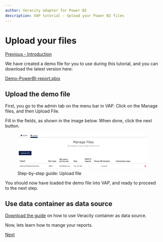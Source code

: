 ```yaml
---
author: Veracity adapter for Power BI
description: VAP tutorial - Upload your Power BI files
---
```


# Upload your files
[Previous - Introduction](1-introduction.md)

We have created a demo file for you to use during this tutorial, and you can download the latest version here:


<a href="./assets/Demo-PowerBI-report.pbix" Download>Demo-PowerBI-report.pbix</a>

## Upload the demo file
First, you go to the admin tab on the menu bar in VAP. Click on the Manage files, and then Upload File.

Fill in the fields, as shown in the image below. When done, click the next button.
<figure>
	<img src="assets/step-by-step-upload-files.png"/>
	<figcaption>Step-by-step guide: Upload file</figcaption>
</figure>

You should now have loaded the demo file into VAP, and ready to proceed to the next step.

## Use data container as data source
 <a href="assets/HowToUse-VAP-PowerBI-VeracityContainerAsDataSource.pdf" download> Download the guide</a> on how to use Veracity container as data source.  

Now, lets learn how to mange your reports.

[Next](3-manage-reports.md)
